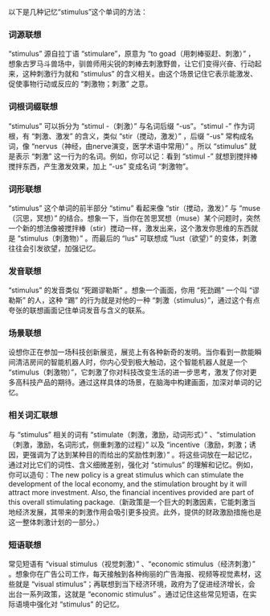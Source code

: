 以下是几种记忆“stimulus”这个单词的方法：

### 词源联想
“stimulus” 源自拉丁语 “stimulare”，原意为 “to goad（用刺棒驱赶、刺激）” ，想象古罗马斗兽场中，驯兽师用尖锐的刺棒去刺激野兽，让它们变得兴奋、行动起来，这种刺激行为就和 “stimulus” 的含义相关。由这个场景记住它表示能激发、促使事物行动或反应的 “刺激物；刺激” 之意。

### 词根词缀联想
“stimulus” 可以拆分为 “stimul -（刺激）” 与名词后缀 “-us”。“stimul -” 作为词根，有 “刺激、激发” 的含义，类似 “stir（搅动，激发）” ，后缀 “-us” 常构成名词，像 “nervus（神经，由nerve演变，医学术语中常用）” 。所以 “stimulus” 就是表示 “刺激” 这一行为的名词。例如，你可以记：看到 “stimul -” 就想到搅拌棒搅拌东西，产生激发效果，加上 “-us” 变成名词 “刺激物”。

### 词形联想
“stimulus” 这个单词的前半部分 “stimu” 看起来像 “stir（搅动，激发）” 与 “muse（沉思，冥想）” 的结合。想象一下，当你在苦思冥想（muse）某个问题时，突然一个新的想法像被搅拌棒（stir）搅动一样，激发出来，这个激发你思维的东西就是 “stimulus（刺激物）” 。而最后的 “lus” 可联想成 “lust（欲望）” 的变体，刺激往往会引发欲望，加强记忆。

### 发音联想
“stimulus” 的发音类似 “死踢谬勒斯” 。想象一个画面，你用 “死劲踢” 一个叫 “谬勒斯” 的人，这种 “踢” 的行为就是对他的一种 “刺激（stimulus）”，通过这个有点夸张的联想画面记住单词发音与含义的联系。

### 场景联想
设想你正在参加一场科技创新展览，展览上有各种新奇的发明。当你看到一款能瞬间清洁房间的智能机器人时，你内心受到极大触动，这个智能机器人就是一个 “stimulus（刺激物）”，它刺激了你对科技改变生活的进一步思考，激发了你对更多高科技产品的期待。通过这样具体的场景，在脑海中构建画面，加深对单词的记忆。

### 相关词汇联想
与 “stimulus” 相关的词有 “stimulate（刺激，激励，动词形式）”  、“stimulation（刺激，激励，名词形式，侧重刺激的过程）” 以及 “incentive（激励，刺激；诱因，更强调为了达到某种目的而给出的奖励性刺激）” 。将这些词放在一起记忆，通过对比它们的词性、含义细微差别，强化对 “stimulus” 的理解和记忆。例如，你可以造句：The new policy is a great stimulus which can stimulate the development of the local economy, and the stimulation brought by it will attract more investment. Also, the financial incentives provided are part of this overall stimulating package.（新政策是一个巨大的刺激因素，它能刺激当地经济发展，其带来的刺激作用会吸引更多投资。此外，提供的财政激励措施也是这一整体刺激计划的一部分。） 

### 短语联想
常见短语有 “visual stimulus（视觉刺激）” 、“economic stimulus（经济刺激）” 。想象你在广告公司工作，每天接触到各种绚丽的广告海报、视频等视觉素材，这些就是 “visual stimulus”；再联想到当下经济环境，政府为了促进经济增长，会出台一系列政策，这就是 “economic stimulus” 。通过记住这些常见短语，在实际语境中强化对 “stimulus” 的记忆。 